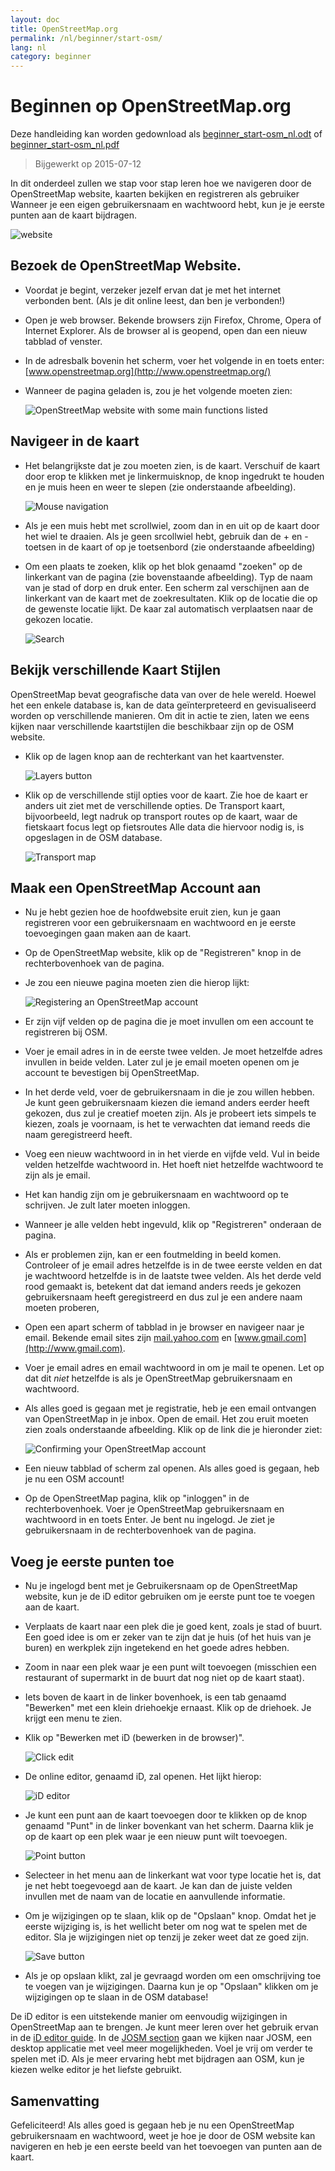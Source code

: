 ```yaml
---
layout: doc
title: OpenStreetMap.org
permalink: /nl/beginner/start-osm/
lang: nl
category: beginner
---
```


Beginnen op OpenStreetMap.org
====================================

Deze handleiding kan worden gedownload als [beginner_start-osm_nl.odt](/files/beginner_start-osm_nl.odt) of [beginner_start-osm_nl.pdf](/files/beginner_start-osm_nl.pdf)  
> Bijgewerkt op 2015-07-12  

In dit onderdeel zullen we stap voor stap leren hoe we navigeren door de
OpenStreetMap website, kaarten bekijken en registreren als gebruiker
Wanneer je een eigen gebruikersnaam en wachtwoord hebt, kun je
je eerste punten aan de kaart bijdragen.

![website][]

Bezoek de OpenStreetMap Website.
-------------------------------

- Voordat je begint, verzeker jezelf ervan dat je met het internet verbonden bent.
    (Als je dit online leest, dan ben je verbonden!)
- Open je web browser. Bekende browsers zijn Firefox, Chrome, Opera of Internet
    Explorer. Als de browser al is geopend, open dan een nieuw tabblad of venster.
- In de adresbalk bovenin het scherm, voer het volgende in en toets enter:
    [www.openstreetmap.org](http://www.openstreetmap.org/)
- Wanneer de pagina geladen is, zou je het volgende moeten
    zien:

    ![OpenStreetMap website with some main functions listed][]

Navigeer in de kaart
----------------

- Het belangrijkste dat je zou moeten zien, is de kaart. Verschuif de kaart door erop te klikken
    met je linkermuisknop, de knop ingedrukt te houden en
    je muis heen en weer te slepen (zie onderstaande afbeelding).

    ![Mouse navigation][]

- Als je een muis hebt met scrollwiel, zoom dan in en uit op de kaart
    door het wiel te draaien. Als je geen srcollwiel hebt, gebruik dan de +
    en - toetsen in de kaart of op je toetsenbord (zie onderstaande
    afbeelding)
- Om een plaats te zoeken, klik op het blok genaamd "zoeken" op
    de linkerkant van de pagina (zie bovenstaande afbeelding). Typ de naam van
    je stad of dorp en druk enter. Een scherm zal verschijnen 
    aan de linkerkant van de kaart met de zoekresultaten. Klik op de
    locatie die op de gewenste locatie lijkt. De kaar zal
    automatisch verplaatsen naar de gekozen locatie.

    ![Search][]
   

Bekijk verschillende Kaart Stijlen
------------------------

OpenStreetMap bevat geografische data van over de hele wereld. Hoewel
het een enkele database is, kan de data geïnterpreteerd en gevisualiseerd worden
op verschillende manieren. Om dit in actie te zien, laten we eens kijken naar verschillende kaartstijlen
die beschikbaar zijn op de OSM website.

- Klik op de lagen knop aan de rechterkant van het kaartvenster.

    ![Layers button][]

- Klik op de verschillende stijl opties voor de kaart. Zie hoe de kaart
    er anders uit ziet met de verschillende opties. De Transport kaart, bijvoorbeeld, legt nadruk op
    transport routes op de kaart, waar de fietskaart focus legt op fietsroutes
    Alle data die hiervoor nodig is, is opgeslagen in de OSM
    database.

    ![Transport map][]

Maak een OpenStreetMap Account aan
-------------------------------

- Nu je hebt gezien hoe de hoofdwebsite eruit zien, kun je gaan
    registreren voor een gebruikersnaam en wachtwoord en je eerste toevoegingen gaan maken
    aan de kaart.
- Op de OpenStreetMap website, klik op de "Registreren" knop in de rechterbovenhoek
    van de pagina.
- Je zou een nieuwe pagina moeten zien die hierop lijkt:

    ![Registering an OpenStreetMap account][]

- Er zijn vijf velden op de pagina die je moet invullen om
    een account te registreren bij OSM.  
- Voer je email adres in in de eerste twee velden. Je moet
    hetzelfde adres invullen in beide velden. Later zul je 
    je email moeten openen om je account te bevestigen bij OpenStreetMap.
- In het derde veld, voer de gebruikersnaam in die je zou willen hebben.
    Je kunt geen gebruikersnaam kiezen die iemand anders
    eerder heeft gekozen, dus zul je creatief moeten zijn. Als je probeert
    iets simpels te kiezen, zoals je voornaam, is het te verwachten dat iemand
    reeds die naam geregistreerd heeft.
- Voeg een nieuw wachtwoord in in het vierde en vijfde veld. Vul in beide
    velden hetzelfde wachtwoord in. Het hoeft niet hetzelfde wachtwoord te zijn
    als je email.
- Het kan handig zijn om je gebruikersnaam en wachtwoord op te schrijven. Je zult
    later moeten inloggen.
- Wanneer je alle velden hebt ingevuld, klik op "Registreren" onderaan
    de pagina.
- Als er problemen zijn, kan er een foutmelding in beeld komen. Controleer of
    je email adres hetzelfde is in de twee eerste velden en dat 
    je wachtwoord hetzelfde is in de laatste twee velden. Als het derde veld
    rood gemaakt is, betekent dat dat iemand anders reeds je gekozen
    gebruikersnaam heeft geregistreerd en dus zul je een andere naam moeten proberen,
- Open een apart scherm of tabblad in je browser en navigeer
    naar je email. Bekende email sites zijn  [mail.yahoo.com](http://mail.yahoo.com)
    en [www.gmail.com](http://www.gmail.com).
- Voer je email adres en email wachtwoord in om je mail te openen.
    Let op dat dit _niet_ hetzelfde is als je OpenStreetMap gebruikersnaam en
    wachtwoord.
- Als alles goed is gegaan met je registratie, heb je een
    email ontvangen van OpenStreetMap in je inbox. Open de email. Het zou 
    eruit moeten zien zoals onderstaande afbeelding. Klik op de link die je hieronder
    ziet:

    ![Confirming your OpenStreetMap account][]

- Een nieuw tabblad of scherm zal openen. Als alles goed is gegaan, heb je
    nu een OSM account!  
- Op de OpenStreetMap pagina, klik op "inloggen" in de rechterbovenhoek.
    Voer je OpenStreetMap gebruikersnaam en wachtwoord in en toets Enter. Je
    bent nu ingelogd. Je ziet je gebruikersnaam in de rechterbovenhoek
    van de pagina.

Voeg je eerste punten toe
------------------------

- Nu je ingelogd bent met je Gebruikersnaam op de OpenStreetMap
    website, kun je de iD editor gebruiken om je eerste punt toe te voegen aan
    de kaart.
- Verplaats de kaart naar een plek die je goed kent, zoals je stad
    of buurt. Een goed idee is om er zeker van te zijn dat je huis (of het huis van je buren) en werkplek zijn ingetekend en het goede adres hebben. 
- Zoom in naar een plek waar je een punt wilt toevoegen (misschien een restaurant of supermarkt in de buurt dat nog niet op de kaart staat).
- Iets boven de kaart in de linker bovenhoek, is een tab genaamd "Bewerken" met een klein
    driehoekje ernaast. Klik op de driehoek. Je krijgt een menu
    te zien.
- Klik op "Bewerken met iD (bewerken in de browser)".

    ![Click edit][]

- De online editor, genaamd iD, zal openen. Het lijkt hierop:

    ![iD editor][]

- Je kunt een punt aan de kaart toevoegen door te klikken op de knop genaamd "Punt" in
    de linker bovenkant van het scherm. Daarna klik je op de kaart op een plek waar je een nieuw
    punt wilt toevoegen.

    ![Point button][]    

- Selecteer in het menu aan de linkerkant wat voor type locatie het is, dat je net
    hebt toegevoegd aan de kaart. Je kan dan de juiste velden invullen met de naam van de locatie
    en aanvullende informatie.  
- Om je wijzigingen op te slaan, klik op de "Opslaan" knop. Omdat het je eerste
    wijziging is, is het wellicht beter om nog wat te spelen met de editor. Sla je wijzigingen niet op
    tenzij je zeker weet dat ze goed zijn.

    ![Save button][]    

- Als je op opslaan klikt, zal je gevraagd worden om een omschrijving toe te voegen van je wijzigingen.
    Daarna kun je op "Opslaan" klikken om je wijzigingen op te slaan in de
    OSM database!


De iD editor is een uitstekende manier om eenvoudig wijzigingen in OpenStreetMap aan te brengen. Je kunt meer leren over het gebruik ervan in de [iD editor guide](/nl/beginner/id-editor/). In de [JOSM section](/nl/josm/)
gaan we kijken naar JOSM, een desktop applicatie met veel meer mogelijkheden. Voel je vrij om 
verder te spelen met iD. Als je meer ervaring hebt met bijdragen aan OSM, kun je kiezen
welke editor je het liefste gebruikt.

Samenvatting
-------

Gefeliciteerd! Als alles goed is gegaan heb je nu een OpenStreetMap gebruikersnaam
en wachtwoord, weet je hoe je door de OSM website kan navigeren en heb je
een eerste beeld van het toevoegen van punten aan de kaart.



[website]: /images/beginner/start-osm_website.png
[OpenStreetMap website with some main functions listed]: /images/beginner/osm-website-main-functions.png
[Mouse navigation]: /images/beginner/mouse-navigation.png
[Search]: /images/beginner/search.png
[Layers button]: /images/beginner/layers.png
[Transport map]: /images/beginner/transport-map.png
[Registering an OpenStreetMap account]: /images/beginner/registering-account.png
[Confirming your OpenStreetMap account]: /images/beginner/confirming-account.png
[Click edit]: /images/beginner/click-edit.png
[iD editor]: /images/beginner/id-editor.png
[Point button]: /images/beginner/point-button.png
[Save button]: /images/beginner/save-button.png

